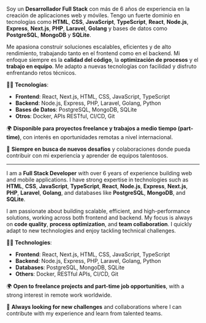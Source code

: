 Soy un **Desarrollador Full Stack** con más de 6 años de experiencia en la creación de aplicaciones web y móviles. Tengo un fuerte dominio en tecnologías como **HTML**, **CSS**, **JavaScript**, **TypeScript**, **React**, **Node.js**, **Express**, **Next.js**, **PHP**, **Laravel**, **Golang** y bases de datos como **PostgreSQL**, **MongoDB** y **SQLite**.

Me apasiona construir soluciones escalables, eficientes y de alto rendimiento, trabajando tanto en el frontend como en el backend. Mi enfoque siempre es la **calidad del código**, la **optimización de procesos** y el **trabajo en equipo**. Me adapto a nuevas tecnologías con facilidad y disfruto enfrentando retos técnicos.

👨‍💻 **Tecnologías**:
- **Frontend**: React, Next.js, HTML, CSS, JavaScript, TypeScript
- **Backend**: Node.js, Express, PHP, Laravel, Golang, Python
- **Bases de Datos**: PostgreSQL, MongoDB, SQLite
- **Otros**: Docker, APIs RESTful, CI/CD, Git

🌍 **Disponible para proyectos freelance y trabajos a medio tiempo (part-time)**, con interés en oportunidades remotas a nivel internacional.

🚀 **Siempre en busca de nuevos desafíos** y colaboraciones donde pueda contribuir con mi experiencia y aprender de equipos talentosos.

------------------------------------------------------------------------------------------------------------------------------------------

I am a **Full Stack Developer** with over 6 years of experience building web and mobile applications. I have strong expertise in technologies such as **HTML**, **CSS**, **JavaScript**, **TypeScript**, **React**, **Node.js**, **Express**, **Next.js**, **PHP**, **Laravel**, **Golang**, and databases like **PostgreSQL**, **MongoDB**, and **SQLite**.

I am passionate about building scalable, efficient, and high-performance solutions, working across both frontend and backend. My focus is always on **code quality**, **process optimization**, and **team collaboration**. I quickly adapt to new technologies and enjoy tackling technical challenges.

👨‍💻 **Technologies**:
- **Frontend**: React, Next.js, HTML, CSS, JavaScript, TypeScript
- **Backend**: Node.js, Express, PHP, Laravel, Golang, Python
- **Databases**: PostgreSQL, MongoDB, SQLite
- **Others**: Docker, RESTful APIs, CI/CD, Git

🌍 **Open to freelance projects and part-time job opportunities**, with a strong interest in remote work worldwide.

🚀 **Always looking for new challenges** and collaborations where I can contribute with my experience and learn from talented teams.

